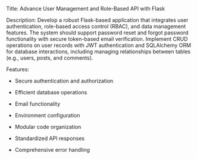Title: Advance User Management and Role-Based API with Flask

Description:
Develop a robust Flask-based application that integrates user authentication, 
role-based access control (RBAC), and data management features. The system should support 
password reset and forgot password functionality with secure token-based email verification. 
Implement CRUD operations on user records with JWT authentication and SQLAlchemy ORM for database interactions, 
including managing relationships between tables (e.g., users, posts, and comments).

Features:

- Secure authentication and authorization

- Efficient database operations

- Email functionality

- Environment configuration

- Modular code organization

- Standardized API responses

- Comprehensive error handling

